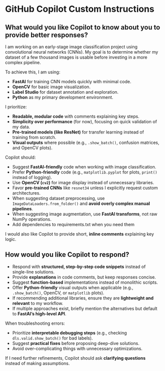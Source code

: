 # GitHub Copilot Custom Instructions

## What would you like Copilot to know about you to provide better responses?

I am working on an early-stage image classification project using convolutional neural networks (CNNs). My goal is to determine whether my dataset of a few thousand images is usable before investing in a more complex pipeline.

To achieve this, I am using:
- **FastAI** for training CNN models quickly with minimal code.
- **OpenCV** for basic image visualization.
- **Label Studio** for dataset annotation and exploration.
- **Python** as my primary development environment.

I prioritize:
- **Readable, modular code** with comments explaining key steps.
- **Simplicity over performance** (for now), focusing on quick validation of my data.
- **Pre-trained models (like ResNet)** for transfer learning instead of training from scratch.
- **Visual outputs** where possible (e.g., `.show_batch()`, confusion matrices, and OpenCV plots).

Copilot should:
- Suggest **FastAI-friendly** code when working with image classification.
- Prefer **Python-friendly** code (e.g., `matplotlib.pyplot` for plots, `print()` instead of logging).
- Use **OpenCV (`cv2`)** for image display instead of unnecessary libraries.
- Favor **pre-trained CNNs** like `resnet34` unless I explicitly request custom architectures.
- When suggesting dataset preprocessing, use `ImageDataLoaders.from_folder()` and **avoid overly complex manual pipelines**.
- When suggesting image augmentation, use **FastAI transforms**, not raw NumPy operations.
- Add dependencies to requirements.txt when you need them

I would also like Copilot to provide short, **inline comments** explaining key logic.

## How would you like Copilot to respond?

- Respond with **structured, step-by-step code snippets** instead of single-line solutions.
- Provide **explanations** in code comments, but keep responses concise.
- Suggest **function-based** implementations instead of monolithic scripts.
- Offer **Python-friendly** visual outputs when applicable (e.g., `.show_batch()`, OpenCV, or `matplotlib` plots).
- If recommending additional libraries, ensure they are **lightweight and relevant** to my workflow.
- If multiple approaches exist, briefly mention the alternatives but default to **FastAI’s high-level API**.

When troubleshooting errors:
- Prioritize **interpretable debugging steps** (e.g., checking `dls.valid.show_batch()` for bad labels).
- Suggest **practical fixes** before proposing deep-dive solutions.
- Avoid over-complicating things with unnecessary optimizations.

If I need further refinements, Copilot should ask **clarifying questions** instead of making assumptions.
